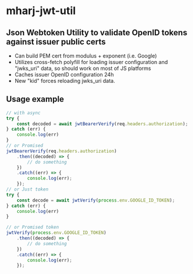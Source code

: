 # mharj-jwt-util
## Json Webtoken Utility to validate OpenID tokens against issuer public certs

 * Can build PEM cert from modulus + exponent (i.e. Google)
 * Utilizes cross-fetch polyfill for loading issuer configuration and "jwks_uri" data, so should work on most of JS platforms
 * Caches issuer OpenID configuration 24h
 * New "kid" forces reloading jwks_uri data.

## Usage example
```javascript
// with async
try {
	const decoded = await jwtBearerVerify(req.headers.authorization);
} catch (err) {
	console.log(err)
}
// or Promised
jwtBearerVerify(req.headers.authorization)
	.then((decoded) => {
		// do something
	})
	.catch((err) => {
		console.log(err);
	});
// or Just token
try {
	const decode = await jwtVerify(process.env.GOOGLE_ID_TOKEN);
} catch (err) {
	console.log(err)
}

// or Promised token
jwtVerify(process.env.GOOGLE_ID_TOKEN)
	.then((decoded) => {
		// do something
	})
	.catch((err) => {
		console.log(err);
	});
```
